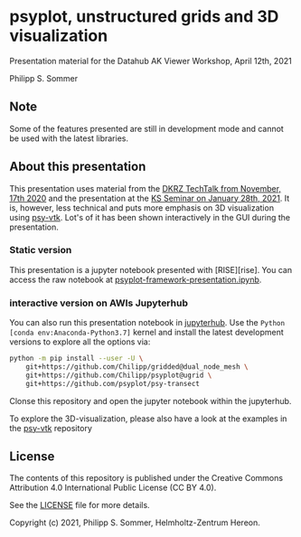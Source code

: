 #  psyplot, unstructured grids and 3D visualization

Presentation material for the Datahub AK Viewer Workshop, April 12th, 2021

Philipp S. Sommer

## Note

Some of the features presented are still in development mode and cannot be
used with the latest libraries.


## About this presentation

This presentation uses material from the
[DKRZ TechTalk from November, 17th 2020][techtalk] and the presentation at the
[KS Seminar on January 28th, 2021][ks-seminar]. It is, however, less technical
and puts more emphasis on 3D visualization using [psy-vtk][psy-vtk]. Lot's of
it has been shown interactively in the GUI during the presentation.

[techtalk]: https://github.com/Chilipp/psyplot-DKRZ-TechTalk-20201117
[ks-seminar]: https://github.com/Chilipp/psyplot-KS-Seminar-20210228
[psy-vtk]: https://github.com/psyplot/psy-vtk

### Static version

This presentation is a jupyter notebook presented with [RISE][rise]. You can
access the raw notebook at
[psyplot-framework-presentation.ipynb](psyplot-framework-presentation.ipynb).

### interactive version on AWIs Jupyterhub

You can also run this presentation notebook in [jupyterhub](https://jupyterhub.awi.de). Use the `Python [conda env:Anaconda-Python3.7]` kernel and install the
latest development versions to explore all the options via:

```bash
python -m pip install --user -U \
    git+https://github.com/Chilipp/gridded@dual_node_mesh \
    git+https://github.com/Chilipp/psyplot@ugrid \
    git+https://github.com/psyplot/psy-transect
```

Clonse this repository and open the jupyter notebook within the jupyterhub.

To explore the 3D-visualization, please also have a look at the examples in the
[psy-vtk](https://github.com/psyplot/psy-vtk) repository

## License

The contents of this repository is published under the Creative Commons
Attribution 4.0 International Public License (CC BY 4.0).

See the [LICENSE](LICENSE) file for more details.

Copyright (c) 2021, Philipp S. Sommer, Helmholtz-Zentrum Hereon.
